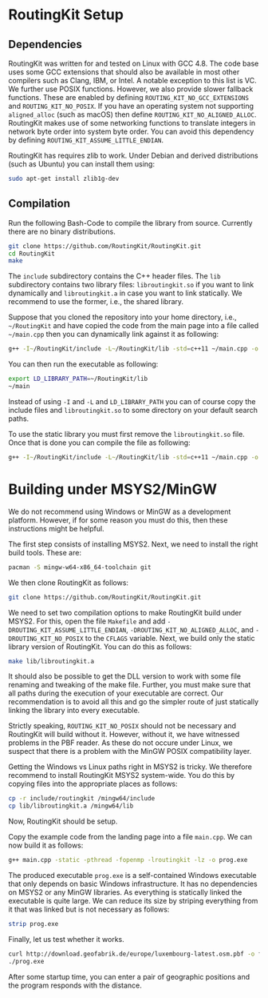 # RoutingKit Setup

## Dependencies

RoutingKit was written for and tested on Linux with GCC 4.8. The code base uses some GCC extensions that should also be available in most other compilers such as Clang, IBM, or Intel. A notable exception to this list is VC. We further use POSIX functions. However, we also provide slower fallback functions. These are enabled by defining `ROUTING_KIT_NO_GCC_EXTENSIONS` and `ROUTING_KIT_NO_POSIX`. If you have an operating system not supporting `aligned_alloc` (such as macOS) then define `ROUTING_KIT_NO_ALIGNED_ALLOC`. RoutingKit makes use of some networking functions to translate integers in network byte order into system byte order. You can avoid this dependency by defining `ROUTING_KIT_ASSUME_LITTLE_ENDIAN`.

RoutingKit has requires zlib to work. Under Debian and derived distributions (such as Ubuntu) you can install them using:

```bash
sudo apt-get install zlib1g-dev
```

## Compilation

Run the following Bash-Code to compile the library from source. Currently there are no binary distributions.

```bash
git clone https://github.com/RoutingKit/RoutingKit.git
cd RoutingKit
make
```

The `include` subdirectory contains the C++ header files. The `lib` subdirectory contains two library files: `libroutingkit.so` if you want to link dynamically and `libroutingkit.a` in case you want to link statically. We recommend to use the former, i.e., the shared library.

Suppose that you cloned the repository into your home directory, i.e., `~/RoutingKit` and have copied the code from the main page into a file called `~/main.cpp` then you can dynamically link against it as following:

```bash
g++ -I~/RoutingKit/include -L~/RoutingKit/lib -std=c++11 ~/main.cpp -o ~/main -lroutingkit
```

You can then run the executable as following:

```bash
export LD_LIBRARY_PATH=~/RoutingKit/lib
~/main
```

Instead of using `-I` and `-L` and `LD_LIBRARY_PATH` you can of course copy the include files and `libroutingkit.so` to some directory on your default search paths.

To use the static library you must first remove the `libroutingkit.so` file. Once that is done you can compile the file as following:

```bash
g++ -I~/RoutingKit/include -L~/RoutingKit/lib -std=c++11 ~/main.cpp -o ~/main -lroutingkit -lz -fopenmp -pthread -lm
```

# Building under MSYS2/MinGW

We do not recommend using Windows or MinGW as a development platform. However, if for some reason you must do this, then these instructions might be helpful.  

The first step consists of installing MSYS2. Next, we need to install the right build tools. These are:

```bash
pacman -S mingw-w64-x86_64-toolchain git
```

We then clone RoutingKit as follows:

```bash
git clone https://github.com/RoutingKit/RoutingKit.git

```

We need to set two compilation options to make RoutingKit build under MSYS2. For this, open the file `Makefile` and add `-DROUTING_KIT_ASSUME_LITTLE_ENDIAN`, `-DROUTING_KIT_NO_ALIGNED_ALLOC`, and `-DROUTING_KIT_NO_POSIX` to the `CFLAGS` variable. Next, we build only the static library version of RoutingKit. You can do this as follows:

```bash
make lib/libroutingkit.a
```

It should also be possible to get the DLL version to work with some file renaming and tweaking of the make file. Further, you must make sure that all paths during the execution of your executable are correct. Our recommendation is to avoid all this and go the simpler route of just statically linking the library into every executable. 

Strictly speaking, `ROUTING_KIT_NO_POSIX` should not be necessary and RoutingKit will build without it. However, without it, we have witnessed problems in the PBF reader. As these do not occure under Linux, we suspect that there is a problem with the MinGW POSIX compatibility layer.

Getting the Windows vs Linux paths right in MSYS2 is tricky. We therefore recommend to install RoutingKit MSYS2 system-wide. You do this by copying files into the appropriate places as follows:

```bash
cp -r include/routingkit /mingw64/include
cp lib/libroutingkit.a /mingw64/lib
```

Now, RoutingKit should be setup.


Copy the example code from the landing page into a file `main.cpp`. We can now build it as follows:

```bash
g++ main.cpp -static -pthread -fopenmp -lroutingkit -lz -o prog.exe 
```

The produced executable `prog.exe` is a self-contained Windows executable that only depends on basic Windows infrastructure. It has no dependencies on MSYS2 or any MinGW libraries. As everything is statically linked the executable is quite large. We can reduce its size by striping everything from it that was linked but is not necessary as follows:

```bash
strip prog.exe
```

Finally, let us test whether it works.

```bash
curl http://download.geofabrik.de/europe/luxembourg-latest.osm.pbf -o file.pbf
./prog.exe
```

After some startup time, you can enter a pair of geographic positions and the program responds with the distance.
